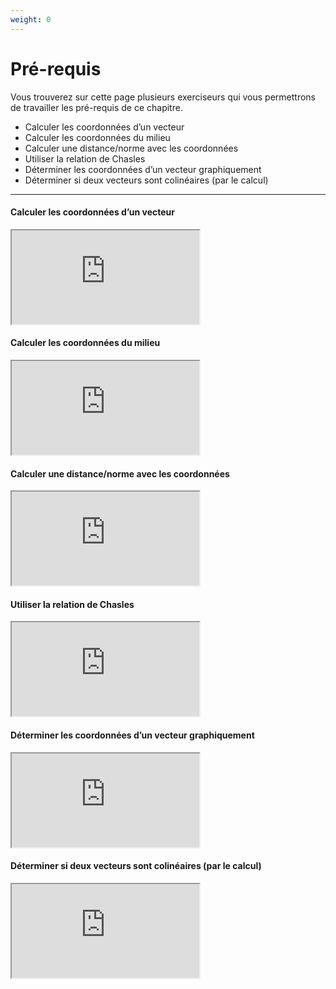 ```yaml
---
weight: 0
---
```


# Pré-requis

Vous trouverez sur cette page plusieurs exerciseurs qui vous permettrons de travailler les pré-requis de ce chapitre. 

* Calculer les coordonnées d’un vecteur
* Calculer les coordonnées du milieu
* Calculer une distance/norme avec les coordonnées
* Utiliser la relation de Chasles
* Déterminer les coordonnées d’un vecteur graphiquement
* Déterminer si deux vecteurs sont colinéaires (par le calcul)


---

#### Calculer les coordonnées d’un vecteur

<iframe src="https://coopmaths.fr/alea/?EEEE2e0a2949181b158e26be0f22272e13b0139d11a60f2717e80f1d17e612c72d0a132b26f117e60f2e2dfe272e27f01368132b294917e71bcf145e132b2b16138f272e13350f2c17e70f1c272e132b2e3627c127cb277b27c817e81336133512d10f2d29592a7617f8263127022a762c942a762cf826fc2baf27602b470e8714d813f2139e197e27c811110e8714da138e139e15f10e8714ce169a2b042e5e270127ca0072" class="exerciseur" allowfullscreen></iframe>


#### Calculer les coordonnées du milieu

<iframe src="https://coopmaths.fr/alea/?EEEE2e0a294917ed268c15f90f22272e26ee2b0b1bcd14572b1614bb272e13350f1c272e132b2e3627c127cb277b27c817e81336133512d10f2d29592a7617f8263127022a762c942a762cf826fc2baf27602b470e8714d813f2139e197e27c811112dc02ade2a7a27ca" class="exerciseur" allowfullscreen></iframe>


#### Calculer une distance/norme avec les coordonnées

<iframe src="https://coopmaths.fr/alea/?EEEE2e0a294918171305165d0f22272e26ee2b0b1bcd14bb2b161457272e13350f1c272e132b2e0a294917e825f527860f22272e26ee2b0b1bce13f32b161457272e13350f1c272e132b2e3627c127cb277b27c817e81336133512d10f2d29592a7617f8263127022a762c942e032780275a2d41263326f20e8714c71ba72baf2ada110e2e5e26b82a762cf826fc2baf27602b470e8714d813f2139e197e27c8" class="exerciseur" allowfullscreen></iframe>


#### Utiliser la relation de Chasles

<iframe src="https://coopmaths.fr/alea/?EEEE2e0a294917e7155f142f0f22272e26ee2b0b1bce12c72b1614bb272e13350f1c272e132b2e0a294917ec268c14920f22272e26ee2b0b1bce132b2b1614bb272e13350f1c272e132b2e3627c127cb277b27c817e81336133512d10f2d29592a76180a2d9a2a7a2d322c942a72111f27c1263929542b04275610f028e22d3927c8" class="exerciseur" allowfullscreen></iframe>


#### Déterminer les coordonnées d’un vecteur graphiquement

<iframe src="https://coopmaths.fr/alea/?EEEE2e0a294917ed25f526f20f22272e26ee2b0b1bce15e72b1614bb272e13350f1c272e132b2e3627c127cb277b27c817e81336133512d10f2d29592a7617f90e8714d813f2139e197e2d962cd6295327c7111927c811102bac2ccd2bab2afe139e1a400e8714d6168a2cf82716139e1b070e8714cd12c6139e165e2e03112327b82d962e0711142cca2c0929562dfa2ada2b4d" class="exerciseur" allowfullscreen></iframe>


#### Déterminer si deux vecteurs sont colinéaires (par le calcul)

<iframe src="https://coopmaths.fr/alea/?EEEE2e0a294917e7268a14630f22272e26ee2b0b1bce138f2b1614bb272e13350f1c272e132b2e3627c127cb277b27c817e81336133512d10f2d29592a7617f90e8714d813f2139e197e2d962cd6295327c71120291027562e0d112327b82d962e072cf82d3c2b4d11102ba929530e8714d813f2139e197e262e2cce2cf80e8714c7163126371119278026ee2a742e010e8714c70039" class="exerciseur" allowfullscreen></iframe>

